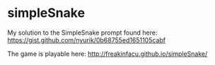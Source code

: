 simpleSnake
===========
My solution to the SimpleSnake prompt found here: https://gist.github.com/nyurik/0b68755ed1651105cabf

The game is playable here: http://freakinfacu.github.io/simpleSnake/